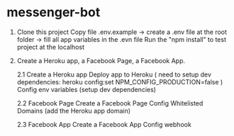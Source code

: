 # messenger-bot

1. Clone this project
    Copy file .env.example -> create a .env file at the root folder -> fill all app variables in the .evn file
    Run the "npm install" to test project at the localhost

2. Create a Heroku app, a Facebook Page, a Facebook App.

    2.1 Create a Heroku app
    Deploy app to Heroku ( need to setup dev dependencies: heroku config:set NPM_CONFIG_PRODUCTION=false )
    Config env variables (setup dev dependencies)

    2.2 Facebook Page
    Create a Facebook Page
    Config Whitelisted Domains (add the Heroku app domain)

    2.3 Facebook App
    Create a Facebook App
    Config webhook
